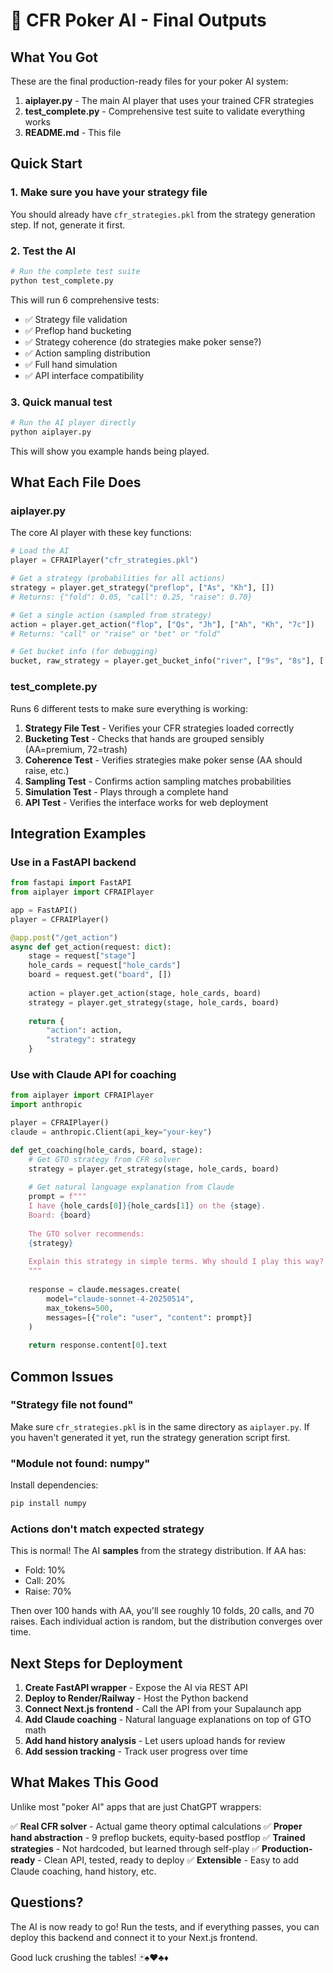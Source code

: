 # 🎰 CFR Poker AI - Final Outputs

## What You Got

These are the final production-ready files for your poker AI system:

1. **aiplayer.py** - The main AI player that uses your trained CFR strategies
2. **test_complete.py** - Comprehensive test suite to validate everything works
3. **README.md** - This file

## Quick Start

### 1. Make sure you have your strategy file
You should already have `cfr_strategies.pkl` from the strategy generation step. If not, generate it first.

### 2. Test the AI
```bash
# Run the complete test suite
python test_complete.py
```

This will run 6 comprehensive tests:
- ✅ Strategy file validation
- ✅ Preflop hand bucketing
- ✅ Strategy coherence (do strategies make poker sense?)
- ✅ Action sampling distribution
- ✅ Full hand simulation
- ✅ API interface compatibility

### 3. Quick manual test
```bash
# Run the AI player directly
python aiplayer.py
```

This will show you example hands being played.

## What Each File Does

### aiplayer.py

The core AI player with these key functions:

```python
# Load the AI
player = CFRAIPlayer("cfr_strategies.pkl")

# Get a strategy (probabilities for all actions)
strategy = player.get_strategy("preflop", ["As", "Kh"], [])
# Returns: {"fold": 0.05, "call": 0.25, "raise": 0.70}

# Get a single action (sampled from strategy)
action = player.get_action("flop", ["Qs", "Jh"], ["Ah", "Kh", "7c"])
# Returns: "call" or "raise" or "bet" or "fold"

# Get bucket info (for debugging)
bucket, raw_strategy = player.get_bucket_info("river", ["9s", "8s"], [...])
```

### test_complete.py

Runs 6 different tests to make sure everything is working:

1. **Strategy File Test** - Verifies your CFR strategies loaded correctly
2. **Bucketing Test** - Checks that hands are grouped sensibly (AA=premium, 72=trash)
3. **Coherence Test** - Verifies strategies make poker sense (AA should raise, etc.)
4. **Sampling Test** - Confirms action sampling matches probabilities
5. **Simulation Test** - Plays through a complete hand
6. **API Test** - Verifies the interface works for web deployment

## Integration Examples

### Use in a FastAPI backend

```python
from fastapi import FastAPI
from aiplayer import CFRAIPlayer

app = FastAPI()
player = CFRAIPlayer()

@app.post("/get_action")
async def get_action(request: dict):
    stage = request["stage"]
    hole_cards = request["hole_cards"]
    board = request.get("board", [])
    
    action = player.get_action(stage, hole_cards, board)
    strategy = player.get_strategy(stage, hole_cards, board)
    
    return {
        "action": action,
        "strategy": strategy
    }
```

### Use with Claude API for coaching

```python
from aiplayer import CFRAIPlayer
import anthropic

player = CFRAIPlayer()
claude = anthropic.Client(api_key="your-key")

def get_coaching(hole_cards, board, stage):
    # Get GTO strategy from CFR solver
    strategy = player.get_strategy(stage, hole_cards, board)
    
    # Get natural language explanation from Claude
    prompt = f"""
    I have {hole_cards[0]}{hole_cards[1]} on the {stage}.
    Board: {board}
    
    The GTO solver recommends:
    {strategy}
    
    Explain this strategy in simple terms. Why should I play this way?
    """
    
    response = claude.messages.create(
        model="claude-sonnet-4-20250514",
        max_tokens=500,
        messages=[{"role": "user", "content": prompt}]
    )
    
    return response.content[0].text
```

## Common Issues

### "Strategy file not found"
Make sure `cfr_strategies.pkl` is in the same directory as `aiplayer.py`. If you haven't generated it yet, run the strategy generation script first.

### "Module not found: numpy"
Install dependencies:
```bash
pip install numpy
```

### Actions don't match expected strategy
This is normal! The AI **samples** from the strategy distribution. If AA has:
- Fold: 10%
- Call: 20%
- Raise: 70%

Then over 100 hands with AA, you'll see roughly 10 folds, 20 calls, and 70 raises. Each individual action is random, but the distribution converges over time.

## Next Steps for Deployment

1. **Create FastAPI wrapper** - Expose the AI via REST API
2. **Deploy to Render/Railway** - Host the Python backend
3. **Connect Next.js frontend** - Call the API from your Supalaunch app
4. **Add Claude coaching** - Natural language explanations on top of GTO math
5. **Add hand history analysis** - Let users upload hands for review
6. **Add session tracking** - Track user progress over time

## What Makes This Good

Unlike most "poker AI" apps that are just ChatGPT wrappers:

✅ **Real CFR solver** - Actual game theory optimal calculations
✅ **Proper hand abstraction** - 9 preflop buckets, equity-based postflop
✅ **Trained strategies** - Not hardcoded, but learned through self-play
✅ **Production-ready** - Clean API, tested, ready to deploy
✅ **Extensible** - Easy to add Claude coaching, hand history, etc.

## Questions?

The AI is now ready to go! Run the tests, and if everything passes, you can deploy this backend and connect it to your Next.js frontend.

Good luck crushing the tables! 🃏♠️♥️♣️♦️

